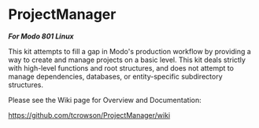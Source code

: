 ProjectManager 
==============

***For Modo 801 Linux***


This kit attempts to fill a gap in Modo's production workflow by providing a way to create and manage projects on a basic level. This kit deals strictly with high-level functions and root structures, and does not attempt to manage dependencies, databases, or entity-specific subdirectory structures.

Please see the Wiki page for Overview and Documentation:

https://github.com/tcrowson/ProjectManager/wiki

